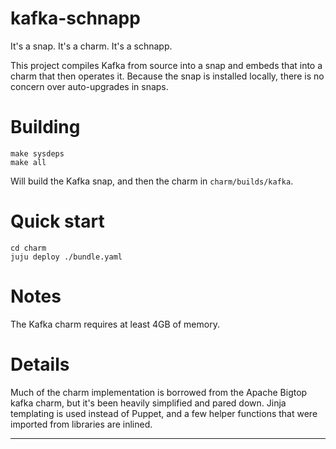 # kafka-schnapp

It's a snap. It's a charm. It's a schnapp.

This project compiles Kafka from source into a snap and embeds that into
a charm that then operates it. Because the snap is installed locally, there is
no concern over auto-upgrades in snaps.

# Building

    make sysdeps
    make all

Will build the Kafka snap, and then the charm in `charm/builds/kafka`.

# Quick start

    cd charm
    juju deploy ./bundle.yaml

# Notes

The Kafka charm requires at least 4GB of memory.

# Details

Much of the charm implementation is borrowed from the Apache Bigtop kafka
charm, but it's been heavily simplified and pared down. Jinja templating is
used instead of Puppet, and a few helper functions that were imported from
libraries are inlined.

---
